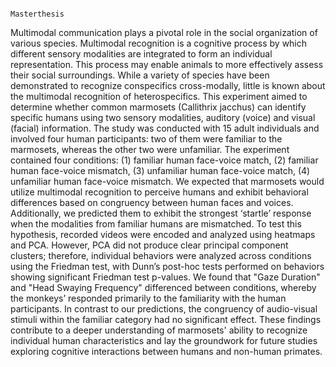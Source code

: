                                                                             Masterthesis
                                                                            
Multimodal communication plays a pivotal role in the social organization of various species. 
Multimodal recognition is a cognitive process by which different sensory modalities are integrated to form an individual representation. This process may enable animals to more effectively assess their social surroundings. While a variety of species have been demonstrated to recognize conspecifics cross-modally, little is known about the multimodal recognition of heterospecifics.
This experiment aimed to determine whether common marmosets (Callithrix jacchus) can identify specific humans using two sensory modalities, auditory (voice) and visual (facial) information. The study was conducted with 15 adult individuals and involved four human participants: two of them were familiar to the marmosets, whereas the other two were unfamiliar. The experiment contained four conditions: (1) familiar human face-voice match, (2) familiar human face-voice mismatch, (3) unfamiliar human face-voice match, (4) unfamiliar human face-voice mismatch.
We expected that marmosets would utilize multimodal recognition to perceive humans and exhibit behavioral differences based on congruency between human faces and voices. Additionally, we predicted them to exhibit the strongest ‘startle’ response when the modalities from familiar humans are mismatched. To test this hypothesis, recorded videos were encoded and analyzed using heatmaps and PCA. However, PCA did not produce clear principal component clusters; therefore, individual behaviors were analyzed across conditions using the Friedman test, with Dunn’s post-hoc tests performed on behaviors showing significant Friedman test p-values. We found that "Gaze Duration" and "Head Swaying Frequency" differenced between conditions, whereby the monkeys’ responded primarily to the familiarity with the human participants. In contrast to our predictions, the congruency of audio-visual stimuli within the familiar category had no significant effect.
These findings contribute to a deeper understanding of marmosets' ability to recognize individual human characteristics and lay the groundwork for future studies exploring cognitive interactions between humans and non-human primates.
